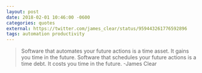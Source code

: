 ```yaml
---
layout: post
date: 2018-02-01 10:46:00 -0600
categories: quotes
external: https://twitter.com/james_clear/status/959443261776592896
tags: automation productivity
---
```

> Software that automates your future actions is a time asset. It gains you time in the future.
> Software that schedules your future actions is a time debt. It costs you time in the future.
-James Clear
